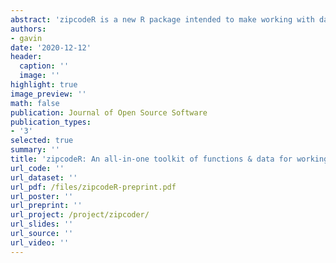 ```yaml
---
abstract: 'zipcodeR is a new R package intended to make working with datasets containing U.S. ZIP codes easier & simplify the process of relating ZIP code level data to other geographies in R. The package provides an offline database of ZIP codes & related socio-demographic data for over 41,000 ZIP codes in all 50 states.  It enables the efficient retrieval of ZIP codes at the national, state & county level along with geocoding existing data containg ZIP codes for use in research.zipcodeR addresses limitations inherent in past packages to provide a new, general-purpose solution to assist with processing ZIP code-level data.'
authors:
- gavin
date: '2020-12-12'
header:
  caption: ''
  image: ''
highlight: true
image_preview: ''
math: false
publication: Journal of Open Source Software
publication_types:
- '3'
selected: true
summary: ''
title: 'zipcodeR: An all-in-one toolkit of functions & data for working with U.S. ZIP codes in R'
url_code: ''
url_dataset: ''
url_pdf: /files/zipcodeR-preprint.pdf
url_poster: ''
url_preprint: ''
url_project: /project/zipcoder/
url_slides: ''
url_source: ''
url_video: ''
---
```


